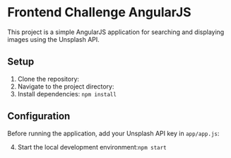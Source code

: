 # Frontend Challenge AngularJS

This project is a simple AngularJS application for searching and displaying images using the Unsplash API.

## Setup

1. Clone the repository:
2. Navigate to the project directory:
3. Install dependencies: `npm install`

## Configuration

Before running the application, add your Unsplash API key in `app/app.js`:

4. Start the local development environment:`npm start`
